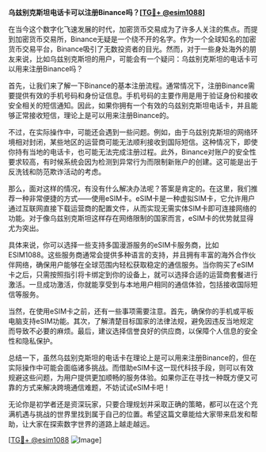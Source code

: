 **乌兹别克斯坦电话卡可以注册Binance吗？[[TG💪+ @esim1088](https://t.me/s/esim1088)]**

在当今这个数字化飞速发展的时代，加密货币交易成为了许多人关注的焦点。而提到加密货币交易所，Binance无疑是一个绕不开的名字。作为一个全球知名的加密货币交易平台，Binance吸引了无数投资者的目光。然而，对于一些身处海外的朋友来说，比如乌兹别克斯坦的用户，可能会有一个疑问：乌兹别克斯坦的电话卡可以用来注册Binance吗？

首先，让我们来了解一下Binance的基本注册流程。通常情况下，注册Binance需要提供有效的手机号码和身份证信息。手机号码的主要作用是用于验证身份和接收安全相关的短信通知。因此，如果你拥有一个有效的乌兹别克斯坦电话卡，并且能够正常接收短信，理论上是可以用来注册Binance的。

不过，在实际操作中，可能还会遇到一些问题。例如，由于乌兹别克斯坦的网络环境相对封闭，某些地区的运营商可能无法顺利接收到国际短信。这种情况下，即使你持有当地的电话卡，也可能无法完成注册过程。此外，Binance对账户的安全性要求较高，有时候系统会因为检测到异常行为而限制新账户的创建。这可能是出于反洗钱和防范欺诈活动的考虑。

那么，面对这样的情况，有没有什么解决办法呢？答案是肯定的。在这里，我们推荐一种非常便捷的方式——使用eSIM卡。eSIM卡是一种虚拟SIM卡，它允许用户通过互联网直接下载运营商的配置文件，从而实现无需实体SIM卡即可连接网络的功能。对于像乌兹别克斯坦这样存在网络限制的国家而言，eSIM卡的优势就显得尤为突出。

具体来说，你可以选择一些支持多国漫游服务的eSIM卡服务商，比如ESIM1088。这些服务商通常会提供多种语言的支持，并且拥有丰富的海外合作伙伴网络，确保用户能够在全球范围内轻松获取稳定的通信服务。当你购买了eSIM卡之后，只需按照指引将卡绑定到你的设备上，就可以选择合适的运营商套餐进行激活。一旦成功激活，你就能享受到与本地用户相同的通信体验，包括接收国际短信等服务。

当然，在使用eSIM卡之前，还有一些事项需要注意。首先，确保你的手机或平板电脑支持eSIM功能。其次，了解清楚目标国家的法律法规，避免因违反当地规定而导致不必要的麻烦。最后，建议选择信誉良好的供应商，以保障个人信息的安全性和隐私保护。

总结一下，虽然乌兹别克斯坦的电话卡在理论上是可以用来注册Binance的，但在实际操作中可能会面临诸多挑战。而借助eSIM卡这一现代科技手段，则可以有效规避这些问题，为用户提供更加顺畅的服务体验。如果你正在寻找一种既方便又可靠的方式来解决跨境通信难题，不妨试试eSIM卡吧！

无论你是初学者还是资深玩家，只要合理规划并采取正确的策略，都可以在这个充满机遇与挑战的世界里找到属于自己的位置。希望这篇文章能给大家带来启发和帮助，让大家在探索数字世界的道路上越走越远。

[[TG💪+ @esim1088](https://t.me/s/esim1088) ![Image](https://i.postimg.cc/4NQfJmqS/Snipaste-2025-05-13-00-14-12.png)]